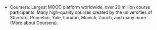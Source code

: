 - Coursera: 
Largest MOOC platform worldwide, over 20 million course participants. Many high-quality courses created by the universities of Stanford, Princeton, Yale, London, Munich, Zurich, and many more.  (More about Coursera).